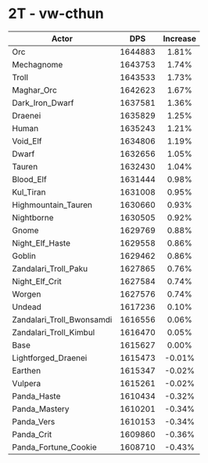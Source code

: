 # 2T - vw-cthun
| Actor | DPS | Increase |
|---|:---:|:---:|
|Orc|1644883|1.81%|
|Mechagnome|1643753|1.74%|
|Troll|1643533|1.73%|
|Maghar_Orc|1642623|1.67%|
|Dark_Iron_Dwarf|1637581|1.36%|
|Draenei|1635829|1.25%|
|Human|1635243|1.21%|
|Void_Elf|1634806|1.19%|
|Dwarf|1632656|1.05%|
|Tauren|1632430|1.04%|
|Blood_Elf|1631444|0.98%|
|Kul_Tiran|1631008|0.95%|
|Highmountain_Tauren|1630660|0.93%|
|Nightborne|1630505|0.92%|
|Gnome|1629769|0.88%|
|Night_Elf_Haste|1629558|0.86%|
|Goblin|1629462|0.86%|
|Zandalari_Troll_Paku|1627865|0.76%|
|Night_Elf_Crit|1627584|0.74%|
|Worgen|1627576|0.74%|
|Undead|1617236|0.10%|
|Zandalari_Troll_Bwonsamdi|1616556|0.06%|
|Zandalari_Troll_Kimbul|1616470|0.05%|
|Base|1615627|0.00%|
|Lightforged_Draenei|1615473|-0.01%|
|Earthen|1615347|-0.02%|
|Vulpera|1615261|-0.02%|
|Panda_Haste|1610434|-0.32%|
|Panda_Mastery|1610201|-0.34%|
|Panda_Vers|1610153|-0.34%|
|Panda_Crit|1609860|-0.36%|
|Panda_Fortune_Cookie|1608710|-0.43%|
